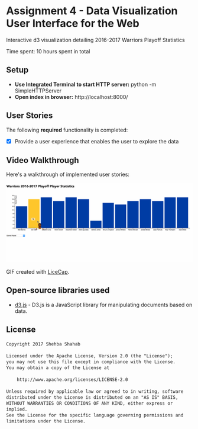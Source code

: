 # Assignment 4 - Data Visualization User Interface for the Web 
Interactive d3 visualization detailing 2016-2017 Warriors Playoff Statistics

Time spent: 10 hours spent in total

## Setup

* **Use Integrated Terminal to start HTTP server:** python -m SimpleHTTPServer
* **Open index in browser:** http://localhost:8000/

## User Stories

The following **required** functionality is completed:

* [x] Provide a user experience that enables the user to explore the data

## Video Walkthrough 

Here's a walkthrough of implemented user stories:

<img src='https://github.com/shehbashahab/CS235-DataVisualization/blob/master/Demo.gif' title='Video Walkthrough' width='' alt='Video Walkthrough' />

GIF created with [LiceCap](http://www.cockos.com/licecap/).

## Open-source libraries used

- [d3.js](https://d3js.org/) - D3.js is a JavaScript library for manipulating documents based on data.

## License

    Copyright 2017 Shehba Shahab

    Licensed under the Apache License, Version 2.0 (the "License");
    you may not use this file except in compliance with the License.
    You may obtain a copy of the License at

        http://www.apache.org/licenses/LICENSE-2.0

    Unless required by applicable law or agreed to in writing, software
    distributed under the License is distributed on an "AS IS" BASIS,
    WITHOUT WARRANTIES OR CONDITIONS OF ANY KIND, either express or implied.
    See the License for the specific language governing permissions and
    limitations under the License.
